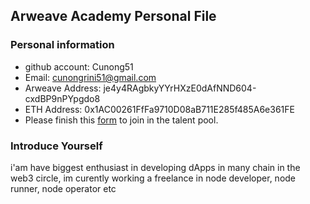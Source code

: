 ## Arweave Academy Personal File

### Personal information

- github account: Cunong51
- Email: cunongrini51@gmail.com
- Arweave Address: je4y4RAgbkyYYrHXzE0dAfNND604-cxdBP9nPYpgdo8
- ETH Address: 0x1AC00261FfFa9710D08aB711E285f485A6e361FE
- Please finish this [form](https://docs.google.com/forms/d/e/1FAIpQLSfWA5fIIcBgmRppm3jNz5vmf9Mai_QMVil-2pO4r7YKn_Zhtw/viewform?usp=sf_link) to join in the talent pool.

### Introduce Yourself
 i'am have biggest enthusiast in developing dApps in many chain in the web3 circle, im curently working a freelance in node developer, node runner, node operator etc